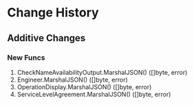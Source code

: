 # Change History

## Additive Changes

### New Funcs

1. CheckNameAvailabilityOutput.MarshalJSON() ([]byte, error)
1. Engineer.MarshalJSON() ([]byte, error)
1. OperationDisplay.MarshalJSON() ([]byte, error)
1. ServiceLevelAgreement.MarshalJSON() ([]byte, error)
